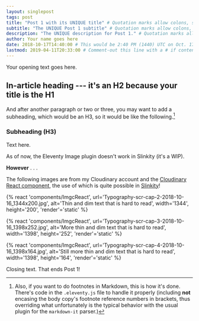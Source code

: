 ```yaml
---
layout: singlepost
tags: post
title: "Post 1 with its UNIQUE title" # Quotation marks allow colons, semicolons, etc.
subtitle: "The UNIQUE Post 1 subtitle" # Quotation marks allow colons, semicolons, etc.
description: "The UNIQUE description for Post 1." # Quotation marks allow colons, semicolons, etc.
author: Your name goes here
date: 2018-10-17T14:40:00 # This would be 2:40 PM (1440) UTC on Oct. 17, 2018
lastmod: 2019-04-11T20:33:00 # Comment-out this line with a # if content is unchanged
---
```


Your opening text goes here.

## In-article heading --- it's an H2 because your title is the H1

And after another paragraph or two or three, you may want to add a subheading, which would be an H3, so it would be like the following.[^fnExample]

[^fnExample]: Also, if you want to do footnotes in Markdown, this is how it's done. There's code in the `.eleventy.js` file to handle it properly (including **not** encasing the body copy's footnote reference numbers in brackets, thus overriding what unfortunately is the typical behavior with the usual plugin for the `markdown-it` parser.)

### Subheading (H3)

Text here.

As of now, the Eleventy Image plugin doesn't work in Slinkity (it's a WIP).

**However** . . .

The following images are from my Cloudinary account and the [Cloudinary React component](https://github.com/cloudinary/cloudinary-react), the use of which is quite possible in [Slinkity](https://slinkity.dev)!

{% react 'components/ImgcReact', url='Typography-scr-cap-2-2018-10-16_1344x200.jpg', alt='Thin and dim text that is hard to read', width='1344', height='200', 'render'='static' %}

{% react 'components/ImgcReact', url='Typography-scr-cap-3-2018-10-16_1398x252.jpg', alt='More thin and dim text that is hard to read', width='1398', height='252', 'render'='static' %}

{% react 'components/ImgcReact', url='Typography-scr-cap-4-2018-10-16_1398x164.jpg', alt='Still more thin and dim text that is hard to read', width='1398', height='164', 'render'='static' %}

Closing text. That ends Post 1!
